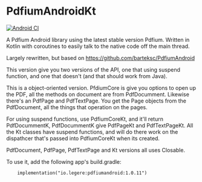 # PdfiumAndroidKt

[![Android CI](https://github.com/johngray1965/PdfiumAndroidKt/actions/workflows/android.yml/badge.svg)](https://github.com/johngray1965/PdfiumAndroidKt/actions/workflows/android.yml)

A Pdfium Android library using the latest stable version Pdfium.  Written in Kotlin with coroutines to easily talk to the native code off the main thread.

Largely rewritten, but based on https://github.com/barteksc/PdfiumAndroid

This version give you two versions of the API, one that using suspend function, and one that doesn't (and that should work from Java).

This is a object-oriented version.   PfdiumCore is give you options to open up the PDF, all the methods on document are from PdfDocumment.   Likewise there's an PdfPage and PdfTextPage.   You get the Page objects from the PdfDocument, all the things that operation on the pages.   

For using suspend functions, use PdfiumCoreKt, and it'll return PdfDocummentK,  PdfDocummentK give PdfPageKt and PdfTextPageKt.   All the  <Blah>Kt classes have suspend functions, and will do there work on the dispathcer that's passed into PdfiumCoreKt when its created.
  
PdfDocument, PdfPage, PdfTextPage and Kt versions all uses Closable.

To use it, add the following app's build.gradle:
```
    implementation("io.legere:pdfiumandroid:1.0.11")
```
